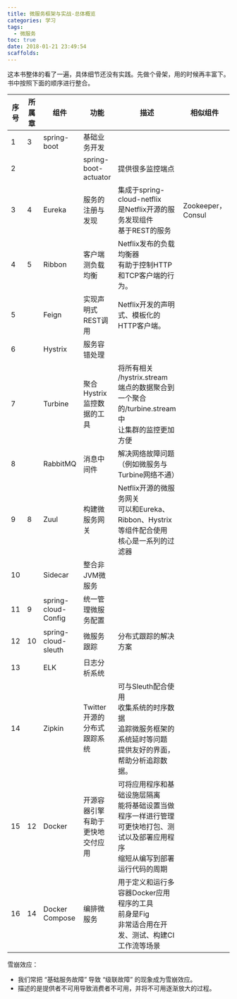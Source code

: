 ```yaml
---
title: 微服务框架与实战-总体概览
categories: 学习
tags:
  - 微服务
toc: true
date: 2018-01-21 23:49:54
scaffolds:
---
```


这本书整体的看了一遍，具体细节还没有实践。先做个骨架，用的时候再丰富下。书中按照下面的顺序进行整合。
<!-- more -->
 序号 | 所属章 | 组件 | 功能 | 描述 | 相似组件 
----------|----------|----------|------------|-------------|-----------------
 1| 3|spring-boot             | 基础业务开发 |
 2| ||spring-boot-actuator    | 提供很多监控端点 | 
 3| 4|Eureka   | 服务的注册与发现 | 集成于spring-cloud-netflix <br/>是Netflix开源的服务发现组件<br/>基于REST的服务 | Zookeeper，Consul
 4| 5|Ribbon   | 客户端测负载均衡 | Netflix发布的负载均衡器<br/>有助于控制HTTP和TCP客户端的行为。
 5| |Feign    | 实现声明式REST调用 | Netflix开发的声明式、模板化的HTTP客户端。
 6| |Hystrix  | 服务容错处理 |
 7| |Turbine  | 聚合Hystrix监控数据的工具 | 将所有相关 /hystrix.stream 端点的数据聚合到一个聚合的/turbine.stream中<br/>让集群的监控更加方便
 8| |RabbitMQ | 消息中间件 | 解决网络故障问题（例如微服务与Turbine网络不通）
 9| 8|Zuul | 构建微服务网关 | Netflix开源的微服务网关<br/>可以和Eureka、Ribbon、Hystrix等组件配合使用<br/>核心是一系列的过滤器
 10| |Sidecar | 整合非JVM微服务 | 
 11|9|spring-cloud-Config | 统一管理微服务配置 | 
 12|10|spring-cloud-sleuth | 微服务跟踪 | 分布式跟踪的解决方案
 13||ELK | 日志分析系统 | 
 14||Zipkin | Twitter开源的分布式跟踪系统 | 可与Sleuth配合使用<br/>收集系统的时序数据<br/>追踪微服务框架的系统延时等问题<br/>提供友好的界面，帮助分析追踪数据。
 15|12|Docker | 开源容器引擎<br/>有助于更快地交付应用 | 可将应用程序和基础设施层隔离<br/>能将基础设置当做程序一样进行管理<br/>可更快地打包、测试以及部署应用程序<br/>缩短从编写到部署运行代码的周期
 16|14|Docker Compose | 编排微服务 | 用于定义和运行多容器Docker应用程序的工具<br/>前身是Fig<br/>非常适合用在开发、测试、构建CI工作流等场景

雪崩效应：
- 我们常把 “基础服务故障” 导致 “级联故障” 的现象成为雪崩效应。
- 描述的是提供者不可用导致消费者不可用，并将不可用逐渐放大的过程。





